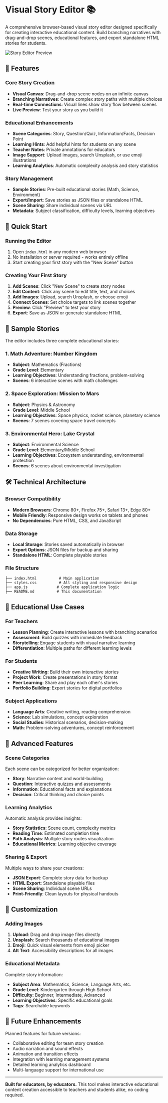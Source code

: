 # Visual Story Editor 📚

A comprehensive browser-based visual story editor designed specifically for creating interactive educational content. Build branching narratives with drag-and-drop scenes, educational features, and export standalone HTML stories for students.

![Story Editor Preview](https://via.placeholder.com/800x400/4f46e5/ffffff?text=Visual+Story+Editor)

## 🌟 Features

### Core Story Creation

- **Visual Canvas**: Drag-and-drop scene nodes on an infinite canvas
- **Branching Narratives**: Create complex story paths with multiple choices
- **Real-time Connections**: Visual lines show story flow between scenes
- **Live Preview**: Test your story as you build it

### Educational Enhancements

- **Scene Categories**: Story, Question/Quiz, Information/Facts, Decision Point
- **Learning Hints**: Add helpful hints for students on any scene
- **Teacher Notes**: Private annotations for educators
- **Image Support**: Upload images, search Unsplash, or use emoji illustrations
- **Learning Analytics**: Automatic complexity analysis and story statistics

### Story Management

- **Sample Stories**: Pre-built educational stories (Math, Science, Environment)
- **Export/Import**: Save stories as JSON files or standalone HTML
- **Scene Sharing**: Share individual scenes via URL
- **Metadata**: Subject classification, difficulty levels, learning objectives

## 🚀 Quick Start

### Running the Editor

1. Open `index.html` in any modern web browser
2. No installation or server required - works entirely offline
3. Start creating your first story with the "New Scene" button

### Creating Your First Story

1. **Add Scenes**: Click "New Scene" to create story nodes
2. **Edit Content**: Click any scene to edit title, text, and choices
3. **Add Images**: Upload, search Unsplash, or choose emoji
4. **Connect Scenes**: Set choice targets to link scenes together
5. **Preview**: Click "Preview" to test your story
6. **Export**: Save as JSON or generate standalone HTML

## 📖 Sample Stories

The editor includes three complete educational stories:

### 1. Math Adventure: Number Kingdom

- **Subject**: Mathematics (Fractions)
- **Grade Level**: Elementary
- **Learning Objectives**: Understanding fractions, problem-solving
- **Scenes**: 6 interactive scenes with math challenges

### 2. Space Exploration: Mission to Mars

- **Subject**: Physics & Astronomy
- **Grade Level**: Middle School
- **Learning Objectives**: Space physics, rocket science, planetary science
- **Scenes**: 7 scenes covering space travel concepts

### 3. Environmental Hero: Lake Crystal

- **Subject**: Environmental Science
- **Grade Level**: Elementary/Middle School
- **Learning Objectives**: Ecosystem understanding, environmental protection
- **Scenes**: 6 scenes about environmental investigation

## 🛠️ Technical Architecture

### Browser Compatibility

- **Modern Browsers**: Chrome 80+, Firefox 75+, Safari 13+, Edge 80+
- **Mobile Friendly**: Responsive design works on tablets and phones
- **No Dependencies**: Pure HTML, CSS, and JavaScript

### Data Storage

- **Local Storage**: Stories saved automatically in browser
- **Export Options**: JSON files for backup and sharing
- **Standalone HTML**: Complete playable stories

### File Structure

```
├── index.html          # Main application
├── styles.css          # All styling and responsive design
├── app.js             # Complete application logic
├── README.md          # This documentation
```

## 🎯 Educational Use Cases

### For Teachers

- **Lesson Planning**: Create interactive lessons with branching scenarios
- **Assessment**: Build quizzes with immediate feedback
- **Storytelling**: Engage students with visual narrative learning
- **Differentiation**: Multiple paths for different learning levels

### For Students

- **Creative Writing**: Build their own interactive stories
- **Project Work**: Create presentations in story format
- **Peer Learning**: Share and play each other's stories
- **Portfolio Building**: Export stories for digital portfolios

### Subject Applications

- **Language Arts**: Creative writing, reading comprehension
- **Science**: Lab simulations, concept exploration
- **Social Studies**: Historical scenarios, decision-making
- **Math**: Problem-solving adventures, concept reinforcement

## 🔧 Advanced Features

### Scene Categories

Each scene can be categorized for better organization:

- **Story**: Narrative content and world-building
- **Question**: Interactive quizzes and assessments
- **Information**: Educational facts and explanations
- **Decision**: Critical thinking and choice points

### Learning Analytics

Automatic analysis provides insights:

- **Story Statistics**: Scene count, complexity metrics
- **Reading Time**: Estimated completion time
- **Path Analysis**: Multiple story routes visualization
- **Educational Metrics**: Learning objective coverage

### Sharing & Export

Multiple ways to share your creations:

- **JSON Export**: Complete story data for backup
- **HTML Export**: Standalone playable files
- **Scene Sharing**: Individual scene URLs
- **Print-Friendly**: Clean layouts for physical handouts

## 🎨 Customization

### Adding Images

1. **Upload**: Drag and drop image files directly
2. **Unsplash**: Search thousands of educational images
3. **Emoji**: Quick visual elements from emoji picker
4. **Alt Text**: Accessibility descriptions for all images

### Educational Metadata

Complete story information:

- **Subject Area**: Mathematics, Science, Language Arts, etc.
- **Grade Level**: Kindergarten through High School
- **Difficulty**: Beginner, Intermediate, Advanced
- **Learning Objectives**: Specific educational goals
- **Tags**: Searchable keywords

## 🔮 Future Enhancements

Planned features for future versions:

- Collaborative editing for team story creation
- Audio narration and sound effects
- Animation and transition effects
- Integration with learning management systems
- Detailed learning analytics dashboard
- Multi-language support for international use

---

**Built for educators, by educators.** This tool makes interactive educational content creation accessible to teachers and students alike, no coding required.
